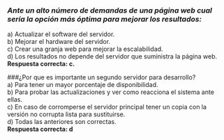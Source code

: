 ### *Ante un alto número de demandas de una página web cual sería la opción más óptima para mejorar los resultados:*  
a) Actualizar el software del servidor.  
b) Mejorar el hardware del servidor.  
c) Crear una granja web para mejorar la escalabilidad.  
d) Los resultados no depende del servidor que suministra la página web.  
**Respuesta correcta: c.**

###¿Por que es importante un segundo servidor para desarrollo?    
a) Para tener un mayor porcentaje de disponibilidad.  
b) Para probar las actualizaciones y ver como reacciona el sistema ante ellas.  
c) En caso de corromperse el servidor principal tener un copia con la versión no corrupta lista para sustituirse.  
d) Todas las anteriores son correctas.  
**Respuesta correcta: d**  
